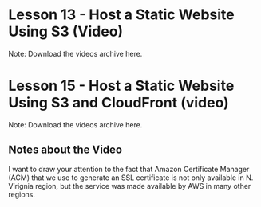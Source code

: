 # Lesson 13 - Host a Static Website Using S3 (Video)

Note: Download the videos archive here.

# Lesson 15 - Host a Static Website Using S3 and CloudFront (video)

Note: Download the videos archive here.

## Notes about the Video

I want to draw your attention to the fact that Amazon Certificate Manager (ACM) that we use to
generate an SSL certificate is not only available in N. Virignia region, but the service was made
available by AWS in many other regions.

